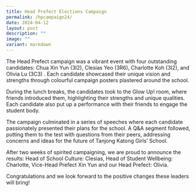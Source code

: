 ```yaml
---
title: Head Prefect Elections Campaign
permalink: /hpcampaign24/
date: 2024-04-12
layout: post
description: ""
image: ""
variant: markdown
---
```

<p>The Head Prefect campaign was a vibrant event with four outstanding candidates: Chua Xin Yun (3I2), Clesias Yeo (3R6), Charlotte Koh (3I2), and Olivia Lu (3C3) . Each candidate showcased their unique vision and strengths through colourful campaign posters plastered around the school.</p>
<p>During the lunch breaks, the candidates took to the Glow Up! room, where friends introduced them, highlighting their strengths and unique qualities. Each candidate also put up a performance with their friends to engage the student body.</p>
<p>The campaign culminated in a series of speeches where each candidate passionately presented their plans for the school. A Q&amp;A segment followed, putting them to the test with questions from their peers, addressing concerns and ideas for the future of Tanjong Katong Girls’ School.</p>
<p>After two weeks of spirited campaigning, we are proud to announce the results: 
Head of School Culture: Clesias, Head of Student Wellbeing: Charlotte, Vice-Head Prefect Xin Yun and our Head Prefect: Olivia.</p>
<p>Congratulations and we look forward to the positive changes these leaders will bring!</p>
